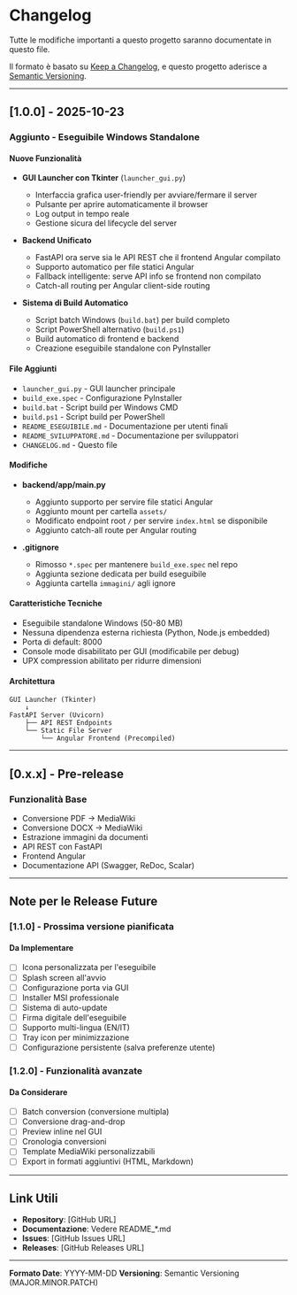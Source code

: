 # Changelog

Tutte le modifiche importanti a questo progetto saranno documentate in questo file.

Il formato è basato su [Keep a Changelog](https://keepachangelog.com/it/1.0.0/),
e questo progetto aderisce a [Semantic Versioning](https://semver.org/lang/it/).

---

## [1.0.0] - 2025-10-23

### Aggiunto - Eseguibile Windows Standalone

#### Nuove Funzionalità

- **GUI Launcher con Tkinter** (`launcher_gui.py`)
  - Interfaccia grafica user-friendly per avviare/fermare il server
  - Pulsante per aprire automaticamente il browser
  - Log output in tempo reale
  - Gestione sicura del lifecycle del server

- **Backend Unificato**
  - FastAPI ora serve sia le API REST che il frontend Angular compilato
  - Supporto automatico per file statici Angular
  - Fallback intelligente: serve API info se frontend non compilato
  - Catch-all routing per Angular client-side routing

- **Sistema di Build Automatico**
  - Script batch Windows (`build.bat`) per build completo
  - Script PowerShell alternativo (`build.ps1`)
  - Build automatico di frontend e backend
  - Creazione eseguibile standalone con PyInstaller

#### File Aggiunti

- `launcher_gui.py` - GUI launcher principale
- `build_exe.spec` - Configurazione PyInstaller
- `build.bat` - Script build per Windows CMD
- `build.ps1` - Script build per PowerShell
- `README_ESEGUIBILE.md` - Documentazione per utenti finali
- `README_SVILUPPATORE.md` - Documentazione per sviluppatori
- `CHANGELOG.md` - Questo file

#### Modifiche

- **backend/app/main.py**
  - Aggiunto supporto per servire file statici Angular
  - Aggiunto mount per cartella `assets/`
  - Modificato endpoint root `/` per servire `index.html` se disponibile
  - Aggiunto catch-all route per Angular routing

- **.gitignore**
  - Rimosso `*.spec` per mantenere `build_exe.spec` nel repo
  - Aggiunta sezione dedicata per build eseguibile
  - Aggiunta cartella `immagini/` agli ignore

#### Caratteristiche Tecniche

- Eseguibile standalone Windows (50-80 MB)
- Nessuna dipendenza esterna richiesta (Python, Node.js embedded)
- Porta di default: 8000
- Console mode disabilitato per GUI (modificabile per debug)
- UPX compression abilitato per ridurre dimensioni

#### Architettura

```
GUI Launcher (Tkinter)
    ↓
FastAPI Server (Uvicorn)
    ├── API REST Endpoints
    └── Static File Server
        └── Angular Frontend (Precompiled)
```

---

## [0.x.x] - Pre-release

### Funzionalità Base

- Conversione PDF → MediaWiki
- Conversione DOCX → MediaWiki
- Estrazione immagini da documenti
- API REST con FastAPI
- Frontend Angular
- Documentazione API (Swagger, ReDoc, Scalar)

---

## Note per le Release Future

### [1.1.0] - Prossima versione pianificata

#### Da Implementare

- [ ] Icona personalizzata per l'eseguibile
- [ ] Splash screen all'avvio
- [ ] Configurazione porta via GUI
- [ ] Installer MSI professionale
- [ ] Sistema di auto-update
- [ ] Firma digitale dell'eseguibile
- [ ] Supporto multi-lingua (EN/IT)
- [ ] Tray icon per minimizzazione
- [ ] Configurazione persistente (salva preferenze utente)

### [1.2.0] - Funzionalità avanzate

#### Da Considerare

- [ ] Batch conversion (conversione multipla)
- [ ] Conversione drag-and-drop
- [ ] Preview inline nel GUI
- [ ] Cronologia conversioni
- [ ] Template MediaWiki personalizzabili
- [ ] Export in formati aggiuntivi (HTML, Markdown)

---

## Link Utili

- **Repository**: [GitHub URL]
- **Documentazione**: Vedere README_*.md
- **Issues**: [GitHub Issues URL]
- **Releases**: [GitHub Releases URL]

---

**Formato Date**: YYYY-MM-DD
**Versioning**: Semantic Versioning (MAJOR.MINOR.PATCH)

